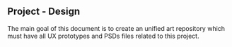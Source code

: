 Project - Design
---

The main goal of this document is to create an unified art repository which must have all UX prototypes and PSDs files related to this project.
